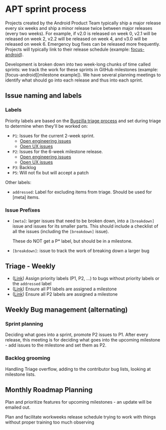# APT sprint process
Projects created by the Android Product Team typically ship a major release every six weeks and ship a minor release twice between major releases (every two weeks). For example, if v2.0 is released on week 0, v2.1 will be released on week 2, v2.2 will be released on week 4, and v3.0 will be released on week 6. Emergency bug fixes can be released more frequently. Projects will typically link to their release schedule (example: [focus-android](https://wiki.mozilla.org/Mobile/Focus/Android/Train_Schedule)).

Development is broken down into two week-long chunks of time called sprints: we track the work for these sprints in GitHub milestones (example: [focus-android][milestone example]). We have several planning meetings to identify what should go into each release and thus into each sprint.

## Issue naming and labels

### Labels
Priority labels are based on the [Bugzilla triage process][triage priority] and set during triage to determine when they'll be worked on:
* `P1`: Issues for the current 2-week sprint.
  * [Open engineering issues](https://github.com/mozilla-mobile/focus-android/issues?utf8=%E2%9C%93&q=is%3Aissue%20is%3Aopen%20label%3AP1%20NOT%20%5Bux%5D%20in%3Atitle%20)
  * [Open UX issues](https://github.com/mozilla-mobile/focus-android/issues?utf8=%E2%9C%93&q=is%3Aissue%20is%3Aopen%20label%3AP1%20ux%20in%3Atitle%20)
* `P2`: Issues for the 6-week milestone release.
  * [Open engineering issues](https://github.com/mozilla-mobile/focus-android/issues?utf8=%E2%9C%93&q=is%3Aissue%20is%3Aopen%20label%3AP2%20NOT%20%5Bux%5D%20in%3Atitle%20)
  * [Open UX issues](https://github.com/mozilla-mobile/focus-android/issues?utf8=%E2%9C%93&q=is%3Aissue%20is%3Aopen%20label%3AP2%20ux%20in%3Atitle%20)
* `P3`: Backlog
* `P5`: Will not fix but will accept a patch

Other labels:
* `addressed`: Label for excluding items from triage. Should be used for [meta] items.

### Issue Prefixes
* `[meta]`: larger issues that need to be broken down, into a `[breakdown]` issue and issues for its smaller parts. This should include a checklist of all the issues (including the `[breakdown]` issue).

    These do NOT get a P* label, but should be in a milestone.
* `[breakdown]`: issue to track the work of breaking down a larger bug

## Triage - Weekly
- ([Link](https://github.com/mozilla-mobile/focus-android/issues?q=is%3Aissue+is%3Aopen+-label%3AP1+-label%3AP2+-label%3AP3+-label%3AP4+-label%3AP5+-label%3Aaddressed+-label%3Ablocked+sort%3Aupdated-desc+no%3Amilestone)) Assign priority labels (P1, P2, ...) to bugs without priority labels or the `addressed` label
- ([Link](https://github.com/mozilla-mobile/focus-android/issues?utf8=%E2%9C%93&q=is%3Aissue+is%3Aopen+label%3AP1+no%3Amilestone+)) Ensure all P1 labels are assigned a milestone
- ([Link](https://github.com/mozilla-mobile/focus-android/issues?utf8=%E2%9C%93&q=is%3Aissue+is%3Aopen+label%3AP2+no%3Amilestone+)) Ensure all P2 labels are assigned a milestone

## Weekly Bug management (alternating)

### Sprint planning
Deciding what goes into a sprint, promote P2 issues to P1. After every release, this meeting is for deciding what goes into the upcoming milestone - add issues to the milestone and set them as P2.

### Backlog grooming
Handling Triage overflow, adding to the contributor bug lists, looking at milestone lists.

[triage priority]: https://wiki.mozilla.org/Bugmasters/Process/Triage#Weekly_or_More_Frequently_.28depending_on_the_component.29
## Monthly Roadmap Planning
Plan and prioritize features for upcoming milestones - an update will be emailed out.

Plan and facilitate workweeks
release schedule
trying to work with things without proper training
too much observing

